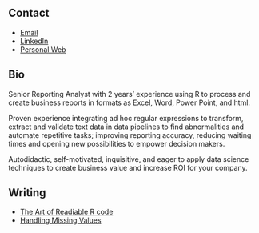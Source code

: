 ## Contact

- [Email](mailto:angel.esteban.feliz@gmail.com)
- [LinkedIn](https://www.linkedin.com/in/angel-esteban-feliz-ferreras/)
- [Personal Web](https://angelfeliz.com/)

## Bio

Senior Reporting Analyst with 2 years’ experience using R to process and create business reports in formats as Excel, Word, Power Point, and html.

Proven experience integrating ad hoc regular expressions to transform, extract and validate text data in data pipelines to find abnormalities and automate repetitive tasks; improving reporting accuracy, reducing waiting times and opening new possibilities to empower decision makers.

Autodidactic, self-motivated, inquisitive, and eager to apply data science techniques to create business value and increase ROI for your company.

## Writing

- [The Art of Readiable R code](https://angelfeliz.com/posts/01-readiable-code/main.html)
- [Handling Missing Values](https://angelfeliz.com/posts/02-imputing-missing-values/main.html)